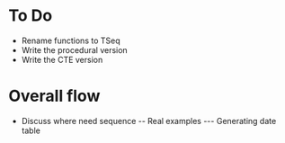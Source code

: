 # To Do

- Rename functions to TSeq
- Write the procedural version
- Write the CTE version

# Overall flow

- Discuss where need sequence
-- Real examples
--- Generating date table
